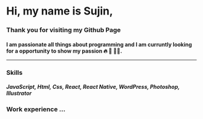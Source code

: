  <img src="https://sujinhhh.github.io/deploy/awesome.png" alt="" />

#  Hi, my name is Sujin,
### Thank you for visiting my Github Page

#### I am passionate all things about programming and I am curruntly looking for a opportunity to show my passion 🔥 🥳 🏋️‍♀️. <hr> 
 

### Skills

##### JavaScript, Html, Css, React, React Native, WordPress, Photoshop, Illustrator

### Work experience ...  
